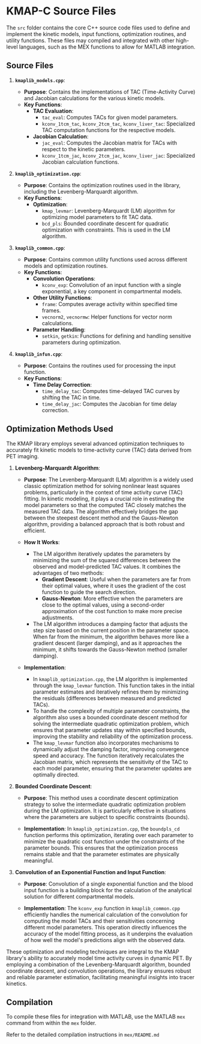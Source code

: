 # KMAP-C Source Files

The `src` folder contains the core C++ source code files used to define and implement the kinetic models, input functions, optimization routines, and utility functions. These files may compiled and integrated with other high-level languages, such as the MEX functions to allow for MATLAB integration.

## Source Files

1. **`kmaplib_models.cpp`**: 
   - **Purpose**: Contains the implementations of TAC (Time-Activity Curve) and Jacobian calculations for the various kinetic models.
   - **Key Functions**:
     - **TAC Evaluation**:
       - `tac_eval`: Computes TACs for given model parameters.
       - `kconv_1tcm_tac`, `kconv_2tcm_tac`, `kconv_liver_tac`: Specialized TAC computation functions for the respective models.
     - **Jacobian Calculation**:
       - `jac_eval`: Computes the Jacobian matrix for TACs with respect to the kinetic parameters.
       - `kconv_1tcm_jac`, `kconv_2tcm_jac`, `kconv_liver_jac`: Specialized Jacobian calculation functions.

2. **`kmaplib_optimization.cpp`**:
   - **Purpose**: Contains the optimization routines used in the library, including the Levenberg-Marquardt algorithm.
   - **Key Functions**:
     - **Optimization**:
       - `kmap_levmar`: Levenberg-Marquardt (LM) algorithm for optimizing model parameters to fit TAC data.
       - `bcd_pls`: Bounded coordinate descent for quadratic optimization with constraints. This is used in the LM algorithm.

3. **`kmaplib_common.cpp`**:
   - **Purpose**: Contains common utility functions used across different models and optimization routines.
   - **Key Functions**:
     - **Convolution Operations**:
       - `kconv_exp`: Convolution of an input function with a single exponential, a key component in compartmental models.
     - **Other Utility Functions**:
       - `frame`: Computes average activity within specified time frames.
       - `vecnorm2`, `vecnormw`: Helper functions for vector norm calculations.
     - **Parameter Handling**:
       - `setkin`, `getkin`: Functions for defining and handling sensitive parameters during optimization.

4. **`kmaplib_infun.cpp`**:
   - **Purpose**: Contains the routines used for processing the input function.
   - **Key Functions**:
     - **Time Delay Correction**:
       - `time_delay_tac`: Computes time-delayed TAC curves by shifting the TAC in time.
       - `time_delay_jac`: Computes the Jacobian for time delay correction.

## Optimization Methods Used

The KMAP library employs several advanced optimization techniques to accurately fit kinetic models to time-activity curve (TAC) data derived from PET imaging.

1. **Levenberg-Marquardt Algorithm**:
   - **Purpose**: The Levenberg-Marquardt (LM) algorithm is a widely used classic optimization method for solving nonlinear least squares problems, particularly in the context of time activity curve (TAC) fitting. In kinetic modeling, it plays a crucial role in estimating the model parameters so that the computed TAC closely matches the measured TAC data. The algorithm effectively bridges the gap between the steepest descent method and the Gauss-Newton algorithm, providing a balanced approach that is both robust and efficient.
   
   - **How It Works**: 
     - The LM algorithm iteratively updates the parameters by minimizing the sum of the squared differences between the observed and model-predicted TAC values. It combines the advantages of two methods: 
       - **Gradient Descent**: Useful when the parameters are far from their optimal values, where it uses the gradient of the cost function to guide the search direction.
       - **Gauss-Newton**: More effective when the parameters are close to the optimal values, using a second-order approximation of the cost function to make more precise adjustments.
     - The LM algorithm introduces a damping factor that adjusts the step size based on the current position in the parameter space. When far from the minimum, the algorithm behaves more like a gradient descent (larger damping), and as it approaches the minimum, it shifts towards the Gauss-Newton method (smaller damping).

   - **Implementation**: 
     - In `kmaplib_optimization.cpp`, the LM algorithm is implemented through the `kmap_levmar` function. This function takes in the initial parameter estimates and iteratively refines them by minimizing the residuals (differences between measured and predicted TACs). 
     - To handle the complexity of multiple parameter constraints, the algorithm also uses a bounded coordinate descent method for solving the intermediate quadratic optimization problem, which ensures that parameter updates stay within specified bounds, improving the stability and reliability of the optimization process.
     - The `kmap_levmar` function also incorporates mechanisms to dynamically adjust the damping factor, improving convergence speed and accuracy. The function iteratively recalculates the Jacobian matrix, which represents the sensitivity of the TAC to each model parameter, ensuring that the parameter updates are optimally directed.

2. **Bounded Coordinate Descent**:
   - **Purpose**: This method uses a coordinate descent optimization strategy to solve the intermediate quadratic optimization problem during the LM optimization. It is particularly effective in situations where the parameters are subject to specific constraints (bounds). 
   
   - **Implementation**: In `kmaplib_optimization.cpp`, the `boundpls_cd` function performs this optimization, iterating over each parameter to minimize the quadratic cost function under the constraints of the parameter bounds. This ensures that the optimization process remains stable and that the parameter estimates are physically meaningful.

3. **Convolution of an Exponential Function and Input Function**:
   - **Purpose**: Convolution of a single exponential function and the blood input function is a building block for the calculation of the analytical solution for different compartmental models.
   
   - **Implementation**: The `kconv_exp` function in `kmaplib_common.cpp` efficiently handles the numerical calculation of the convolution for computing the model TACs and their sensitivities concerning different model parameters. This operation directly influences the accuracy of the model fitting process, as it underpins the evaluation of how well the model's predictions align with the observed data.

These optimization and modeling techniques are integral to the KMAP library's ability to accurately model time activity curves in dynamic PET. By employing a combination of the Levenberg-Marquardt algorithm, bounded coordinate descent, and convolution operations, the library ensures robust and reliable parameter estimation, facilitating meaningful insights into tracer kinetics.

## Compilation

To compile these files for integration with MATLAB, use the MATLAB `mex` command from within the `mex` folder.

Refer to the detailed compilation instructions in `mex/README.md`

